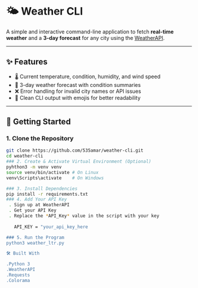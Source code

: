 # 🌤️ Weather CLI

A simple and interactive command-line application to fetch **real-time weather** and a **3-day forecast** for any city using the [WeatherAPI](https://www.weatherapi.com/).  

---

## ✨ Features
- 🌡️ Current temperature, condition, humidity, and wind speed  
- 📅 3-day weather forecast with condition summaries  
- ❌ Error handling for invalid city names or API issues  
- 🎨 Clean CLI output with emojis for better readability  

---

## 🚀 Getting Started

### 1. Clone the Repository
```bash
git clone https://github.com/535amar/weather-cli.git
cd weather-cli
### 2. Create & Activate Virtual Environment (Optional)
pyhthon3 -m venv venv
source venv/bin/activate # On Linux
venv\Scripts\activate    # On Windows

### 3. Install Dependencies
pip install -r requirements.txt
### 4. Add Your API Key
 . Sign up at WeatherAPI
 . Get your API Key
 . Replace the *API_Key* value in the script with your key
   
   API_KEY = "your_api_key_here

### 5. Run the Program
python3 weather_ltr.py

🛠️ Built With

.Python 3
.WeatherAPI
.Requests
.Colorama
